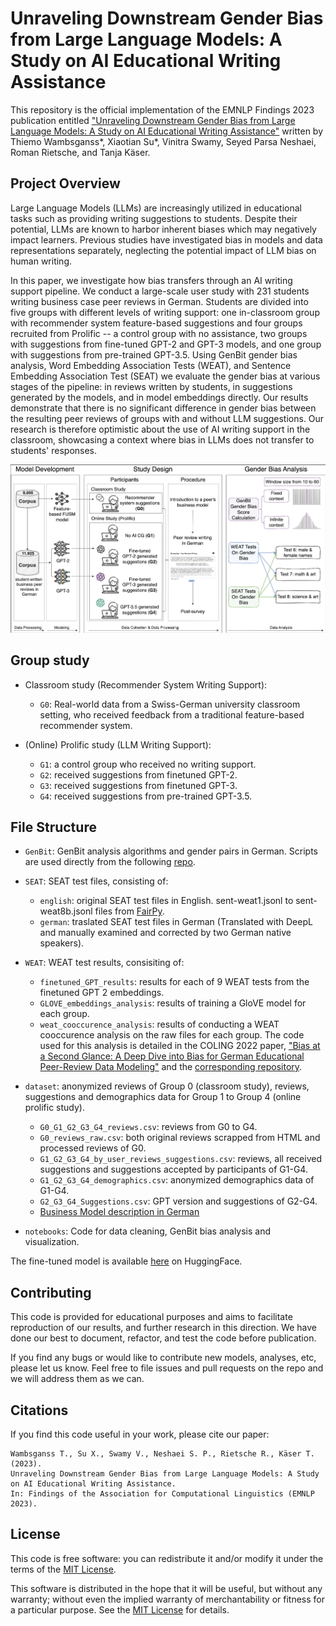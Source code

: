 # Unraveling Downstream Gender Bias from Large Language Models: A Study on AI Educational Writing Assistance
This repository is the official implementation of the EMNLP Findings 2023 publication entitled ["Unraveling Downstream Gender Bias from Large Language Models: A Study on AI Educational Writing Assistance"](https://aclanthology.org/2023.findings-emnlp.689/) written by Thiemo Wambsganss*, Xiaotian Su*, Vinitra Swamy, Seyed Parsa Neshaei, Roman Rietsche, and Tanja Käser.

## Project Overview

Large Language Models (LLMs) are increasingly utilized in educational tasks such as providing writing suggestions to students. Despite their potential, LLMs are known to harbor inherent biases which may negatively impact learners. Previous studies have investigated bias in models and data representations separately, neglecting the potential impact of LLM bias on human writing.

In this paper, we investigate how bias transfers through an AI writing support pipeline. We conduct a large-scale user study with 231 students writing business case peer reviews in German. Students are divided into five groups with different levels of writing support: one in-classroom group with recommender system feature-based suggestions and four groups recruited from Prolific -- a control group with no assistance, two groups with suggestions from fine-tuned GPT-2 and GPT-3 models, and one group with suggestions from pre-trained GPT-3.5. Using GenBit gender bias analysis,  Word Embedding Association Tests (WEAT), and Sentence Embedding Association Test (SEAT) we evaluate the gender bias at various stages of the pipeline: in reviews written by students, in suggestions generated by the models, and in model embeddings directly. Our results demonstrate that there is no significant difference in gender bias between the resulting peer reviews of groups with and without LLM suggestions. Our research is therefore optimistic about the use of AI writing support in the classroom, showcasing a context where bias in LLMs does not transfer to students' responses.

![Pipeline](pipeline.png)

## Group study

- Classroom study (Recommender System Writing Support):
  - `G0`: Real-world data from a Swiss-German university classroom setting, who received feedback from a traditional feature-based recommender system.
  
- (Online) Prolific study (LLM Writing Support):
  - `G1`: a control group who received no writing support.
  - `G2`: received suggestions from finetuned GPT-2.
  - `G3`: received suggestions from finetuned GPT-3.
  - `G4`: received suggestions from pre-trained GPT-3.5.

## File Structure

- `GenBit`: GenBit analysis algorithms and gender pairs in German. Scripts are used directly from the following [repo](https://github.com/BordiaS/language-model-bias).

- `SEAT`: SEAT test files, consisting of:
  - `english`: original SEAT test files in English.
  sent-weat1.jsonl to sent-weat8b.jsonl files from [FairPy](https://github.com/HrishikeshVish/Fairpy/tree/main/BiasDetection/data/weatStereotypes/gender). 
  - `german`: traslated SEAT test files in German (Translated with DeepL and manually examined and corrected by two German native speakers).

- `WEAT`: WEAT test results, consisiting of:
  - `finetuned_GPT_results`: results for each of 9 WEAT tests from the finetuned GPT 2 embeddings.
  - `GLOVE_embeddings_analysis`: results of training a GloVE model for each group.
  - `weat_cooccurence_analysis`: results of conducting a WEAT cooccurence analysis on the raw files for each group.
  The code used for this analysis is detailed in the COLING 2022 paper, ["Bias at a Second Glance: A Deep Dive into Bias for German Educational Peer-Review Data Modeling"](https://arxiv.org/pdf/2209.10335.pdf) and the [corresponding repository](https://github.com/epfl-ml4ed/bias-at-a-second-glance). 


- `dataset`: anonymized reviews of Group 0 (classroom study), reviews, suggestions and demographics data for Group 1 to Group 4 (online prolific study).

  - `G0_G1_G2_G3_G4_reviews.csv`: reviews from G0 to G4.
  - `G0_reviews_raw.csv`: both original reviews scrapped from HTML and processed reviews of G0.
  - `G1_G2_G3_G4_by_user_reviews_suggestions.csv`: reviews, all received suggestions and suggestions accepted by participants of G1-G4.
  - `G1_G2_G3_G4_demographics.csv`: anonymized demographics data of G1-G4.
  - `G2_G3_G4_Suggestions.csv`: GPT version and suggestions of G2-G4.
  - [Business Model description in German](https://www.youtube.com/watch?v=S_kLT2sXp_M)
    
- `notebooks`: Code for data cleaning, GenBit bias analysis and visualization.

The fine-tuned model is available [here](https://huggingface.co/Su961/GermanGPT-2) on HuggingFace. 

## Contributing 

This code is provided for educational purposes and aims to facilitate reproduction of our results, and further research 
in this direction. We have done our best to document, refactor, and test the code before publication.

If you find any bugs or would like to contribute new models, analyses, etc, please let us know. Feel free to file issues and pull requests on the repo and we will address them as we can.

## Citations
If you find this code useful in your work, please cite our paper:

```
Wambsganss T., Su X., Swamy V., Neshaei S. P., Rietsche R., Käser T. (2023). 
Unraveling Downstream Gender Bias from Large Language Models: A Study on AI Educational Writing Assistance.
In: Findings of the Association for Computational Linguistics (EMNLP 2023). 
```

## License
This code is free software: you can redistribute it and/or modify it under the terms of the [MIT License](LICENSE).

This software is distributed in the hope that it will be useful, but without any warranty; without even the implied warranty of merchantability or fitness for a particular purpose. See the [MIT License](LICENSE) for details.
